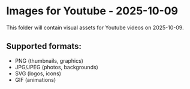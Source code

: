 # Images for Youtube - 2025-10-09

This folder will contain visual assets for Youtube videos on 2025-10-09.

## Supported formats:
- PNG (thumbnails, graphics)
- JPG/JPEG (photos, backgrounds)
- SVG (logos, icons)
- GIF (animations)

